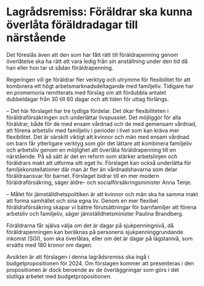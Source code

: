 # Lagrådsremiss: Föräldrar ska kunna överlåta föräldradagar till närstående

Det föreslås även att den som har fått rätt till föräldrapenning genom överlåtelse ska ha rätt att vara ledig från sin anställning under den tid då han eller hon tar ut sådan föräldrapenning.

Regeringen vill ge föräldrar fler verktyg och utrymme för flexibilitet för att kombinera ett högt arbetsmarknadsdeltagande med familjeliv. Tidigare har en promemoria remitterats med förslag om att fördubbla antalet dubbeldagar från 30 till 60 dagar och att tiden för uttag förlängs.

– Det här förslaget har tre tydliga fördelar. Det ökar flexibiliteten i föräldraförsäkringen och underlättar livspusslet. Det möjliggör för alla föräldrar, både för de med ensam vårdnad och de med gemensam vårdnad, att förena arbetsliv med familjeliv i perioder i livet som kan kräva mer flexibilitet. Det är särskilt viktigt att kvinnor och män med ensam vårdnad om barn får ytterligare verktyg som gör det lättare att kombinera familjeliv och arbetsliv genom en möjlighet att överlåta föräldrapenning till en närstående. På så sätt är det en reform som stärker arbetslinjen och föräldrars makt att utforma sitt eget liv. Förslaget kan också underlätta för familjekonstellationer där man är fler än vårdnadshavarna som delar föräldraansvar för barnet. Förslaget bidrar till en mer modern föräldraförsäkring, säger äldre\- och socialförsäkringsminister Anna Tenje.

– Målet för jämställdhetspolitiken är att kvinnor och män ska ha samma makt att forma samhället och sina egna liv. Genom en mer flexibel föräldraförsäkring skapar vi bättre förutsättningar för barnfamiljer att förena arbetsliv och familjeliv, säger jämställdhetsminister Paulina Brandberg.

Föräldrarna får själva välja om det är dagar på sjukpenningnivå, då föräldrapenningen kan beräknas på personens sjukpenninggrundande inkomst (SGI), som ska överlåtas, eller om det är dagar på lägstanivå, som ersätts med 180 kronor om dagen.

Avsikten är att förslagen i denna lagrådsremiss ska ingå i budgetpropositionen för 2024\. Om förslagen kommer att presenteras i den propositionen är dock beroende av de överläggningar som görs i det slutliga arbetet med budgetpropositionen.
